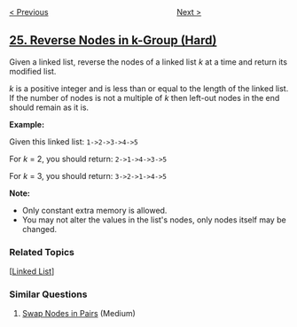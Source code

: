 <!--|This file generated by command(leetcode description); DO NOT EDIT.    |-->
<!--+----------------------------------------------------------------------+-->
<!--|@author    openset <openset.wang@gmail.com>                           |-->
<!--|@link      https://github.com/openset                                 |-->
<!--|@home      https://github.com/tonymontaro/leetcode-hints                        |-->
<!--+----------------------------------------------------------------------+-->

[< Previous](https://github.com/tonymontaro/leetcode-hints/tree/master/problems/swap-nodes-in-pairs "Swap Nodes in Pairs")
　　　　　　　　　　　　　　　　
[Next >](https://github.com/tonymontaro/leetcode-hints/tree/master/problems/remove-duplicates-from-sorted-array "Remove Duplicates from Sorted Array")

## [25. Reverse Nodes in k-Group (Hard)](https://leetcode.com/problems/reverse-nodes-in-k-group "K 个一组翻转链表")

<p>Given a linked list, reverse the nodes of a linked list <em>k</em> at a time and return its modified list.</p>

<p><em>k</em> is a positive integer and is less than or equal to the length of the linked list. If the number of nodes is not a multiple of <em>k</em> then left-out nodes in the end should remain as it is.</p>

<ul>
</ul>

<p><strong>Example:</strong></p>

<p>Given this linked list: <code>1-&gt;2-&gt;3-&gt;4-&gt;5</code></p>

<p>For <em>k</em> = 2, you should return: <code>2-&gt;1-&gt;4-&gt;3-&gt;5</code></p>

<p>For <em>k</em> = 3, you should return: <code>3-&gt;2-&gt;1-&gt;4-&gt;5</code></p>

<p><strong>Note:</strong></p>

<ul>
	<li>Only constant extra memory is allowed.</li>
	<li>You may not alter the values in the list&#39;s nodes, only nodes itself may be changed.</li>
</ul>

### Related Topics
  [[Linked List](https://github.com/tonymontaro/leetcode-hints/tree/master/tag/linked-list/README.md)]

### Similar Questions
  1. [Swap Nodes in Pairs](https://github.com/tonymontaro/leetcode-hints/tree/master/problems/swap-nodes-in-pairs) (Medium)

